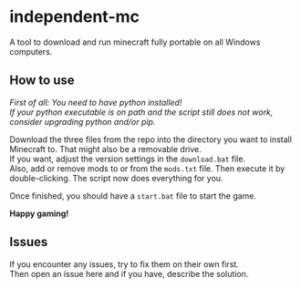 # independent-mc
A tool to download and run minecraft fully portable on all Windows computers.

## How to use
*First of all: You need to have python installed!*  
*If your python executable is on path and the script still does not work, consider upgrading python and/or pip.*  

Download the three files from the repo into the directory you want to install Minecraft to. That might also be a removable drive.  
If you want, adjust the version settings in the `download.bat` file.  
Also, add or remove mods to or from the `mods.txt` file.
Then execute it by double-clicking. The script now does everything for you.  

Once finished, you should have a `start.bat` file to start the game.  

**Happy gaming!**

## Issues
If you encounter any issues, try to fix them on their own first.  
Then open an issue here and if you have, describe the solution.

